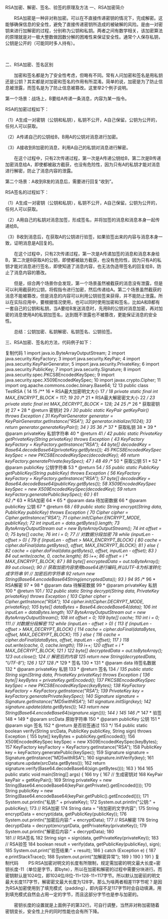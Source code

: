 RSA加密、解密、签名、验签的原理及方法
一、RSA加密简介

　　RSA加密是一种非对称加密。可以在不直接传递密钥的情况下，完成解密。这能够确保信息的安全性，避免了直接传递密钥所造成的被破解的风险。是由一对密钥来进行加解密的过程，分别称为公钥和私钥。两者之间有数学相关，该加密算法的原理就是对一极大整数做因数分解的困难性来保证安全性。通常个人保存私钥，公钥是公开的（可能同时多人持有）。

　　

二、RSA加密、签名区别

　　加密和签名都是为了安全性考虑，但略有不同。常有人问加密和签名是用私钥还是公钥？其实都是对加密和签名的作用有所混淆。简单的说，加密是为了防止信息被泄露，而签名是为了防止信息被篡改。这里举2个例子说明。

第一个场景：战场上，B要给A传递一条消息，内容为某一指令。

RSA的加密过程如下：

（1）A生成一对密钥（公钥和私钥），私钥不公开，A自己保留。公钥为公开的，任何人可以获取。

（2）A传递自己的公钥给B，B用A的公钥对消息进行加密。

（3）A接收到B加密的消息，利用A自己的私钥对消息进行解密。

　　在这个过程中，只有2次传递过程，第一次是A传递公钥给B，第二次是B传递加密消息给A，即使都被敌方截获，也没有危险性，因为只有A的私钥才能对消息进行解密，防止了消息内容的泄露。

 

第二个场景：A收到B发的消息后，需要进行回复“收到”。

RSA签名的过程如下：

（1）A生成一对密钥（公钥和私钥），私钥不公开，A自己保留。公钥为公开的，任何人可以获取。

（2）A用自己的私钥对消息加签，形成签名，并将加签的消息和消息本身一起传递给B。

（3）B收到消息后，在获取A的公钥进行验签，如果验签出来的内容与消息本身一致，证明消息是A回复的。

　　在这个过程中，只有2次传递过程，第一次是A传递加签的消息和消息本身给B，第二次是B获取A的公钥，即使都被敌方截获，也没有危险性，因为只有A的私钥才能对消息进行签名，即使知道了消息内容，也无法伪造带签名的回复给B，防止了消息内容的篡改。

 

　　但是，综合两个场景你会发现，第一个场景虽然被截获的消息没有泄露，但是可以利用截获的公钥，将假指令进行加密，然后传递给A。第二个场景虽然截获的消息不能被篡改，但是消息的内容可以利用公钥验签来获得，并不能防止泄露。所以在实际应用中，要根据情况使用，也可以同时使用加密和签名，比如A和B都有一套自己的公钥和私钥，当A要给B发送消息时，先用B的公钥对消息加密，再对加密的消息使用A的私钥加签名，达到既不泄露也不被篡改，更能保证消息的安全性。

　　总结：公钥加密、私钥解密、私钥签名、公钥验签。

 

三、RSA加密、签名的方法，代码例子如下：

复制代码
  1 import java.io.ByteArrayOutputStream;
  2 import java.security.KeyFactory;
  3 import java.security.KeyPair;
  4 import java.security.KeyPairGenerator;
  5 import java.security.PrivateKey;
  6 import java.security.PublicKey;
  7 import java.security.Signature;
  8 import java.security.spec.PKCS8EncodedKeySpec;
  9 import java.security.spec.X509EncodedKeySpec;
 10 import javax.crypto.Cipher;
 11 import org.apache.commons.codec.binary.Base64;
 12 
 13 public class TestRSA {
 14 
 15     /**
 16      * RSA最大加密明文大小
 17      */
 18     private static final int MAX_ENCRYPT_BLOCK = 117;
 19 
 20     /**
 21      * RSA最大解密密文大小
 22      */
 23     private static final int MAX_DECRYPT_BLOCK = 128;
 24 
 25     /**
 26      * 获取密钥对
 27      * 
 28      * @return 密钥对
 29      */
 30     public static KeyPair getKeyPair() throws Exception {
 31         KeyPairGenerator generator = KeyPairGenerator.getInstance("RSA");
 32         generator.initialize(1024);
 33         return generator.generateKeyPair();
 34     }
 35 
 36     /**
 37      * 获取私钥
 38      * 
 39      * @param privateKey 私钥字符串
 40      * @return
 41      */
 42     public static PrivateKey getPrivateKey(String privateKey) throws Exception {
 43         KeyFactory keyFactory = KeyFactory.getInstance("RSA");
 44         byte[] decodedKey = Base64.decodeBase64(privateKey.getBytes());
 45         PKCS8EncodedKeySpec keySpec = new PKCS8EncodedKeySpec(decodedKey);
 46         return keyFactory.generatePrivate(keySpec);
 47     }
 48 
 49     /**
 50      * 获取公钥
 51      * 
 52      * @param publicKey 公钥字符串
 53      * @return
 54      */
 55     public static PublicKey getPublicKey(String publicKey) throws Exception {
 56         KeyFactory keyFactory = KeyFactory.getInstance("RSA");
 57         byte[] decodedKey = Base64.decodeBase64(publicKey.getBytes());
 58         X509EncodedKeySpec keySpec = new X509EncodedKeySpec(decodedKey);
 59         return keyFactory.generatePublic(keySpec);
 60     }
 61     
 62     /**
 63      * RSA加密
 64      * 
 65      * @param data 待加密数据
 66      * @param publicKey 公钥
 67      * @return
 68      */
 69     public static String encrypt(String data, PublicKey publicKey) throws Exception {
 70         Cipher cipher = Cipher.getInstance("RSA");
 71         cipher.init(Cipher.ENCRYPT_MODE, publicKey);
 72         int inputLen = data.getBytes().length;
 73         ByteArrayOutputStream out = new ByteArrayOutputStream();
 74         int offset = 0;
 75         byte[] cache;
 76         int i = 0;
 77         // 对数据分段加密
 78         while (inputLen - offset > 0) {
 79             if (inputLen - offset > MAX_ENCRYPT_BLOCK) {
 80                 cache = cipher.doFinal(data.getBytes(), offset, MAX_ENCRYPT_BLOCK);
 81             } else {
 82                 cache = cipher.doFinal(data.getBytes(), offset, inputLen - offset);
 83             }
 84             out.write(cache, 0, cache.length);
 85             i++;
 86             offset = i * MAX_ENCRYPT_BLOCK;
 87         }
 88         byte[] encryptedData = out.toByteArray();
 89         out.close();
 90         // 获取加密内容使用base64进行编码,并以UTF-8为标准转化成字符串
 91         // 加密后的字符串
 92         return new String(Base64.encodeBase64String(encryptedData));
 93     }
 94 
 95     /**
 96      * RSA解密
 97      * 
 98      * @param data 待解密数据
 99      * @param privateKey 私钥
100      * @return
101      */
102     public static String decrypt(String data, PrivateKey privateKey) throws Exception {
103         Cipher cipher = Cipher.getInstance("RSA");
104         cipher.init(Cipher.DECRYPT_MODE, privateKey);
105         byte[] dataBytes = Base64.decodeBase64(data);
106         int inputLen = dataBytes.length;
107         ByteArrayOutputStream out = new ByteArrayOutputStream();
108         int offset = 0;
109         byte[] cache;
110         int i = 0;
111         // 对数据分段解密
112         while (inputLen - offset > 0) {
113             if (inputLen - offset > MAX_DECRYPT_BLOCK) {
114                 cache = cipher.doFinal(dataBytes, offset, MAX_DECRYPT_BLOCK);
115             } else {
116                 cache = cipher.doFinal(dataBytes, offset, inputLen - offset);
117             }
118             out.write(cache, 0, cache.length);
119             i++;
120             offset = i * MAX_DECRYPT_BLOCK;
121         }
122         byte[] decryptedData = out.toByteArray();
123         out.close();
124         // 解密后的内容 
125         return new String(decryptedData, "UTF-8");
126     }
127 
128     /**
129      * 签名
130      * 
131      * @param data 待签名数据
132      * @param privateKey 私钥
133      * @return 签名
134      */
135     public static String sign(String data, PrivateKey privateKey) throws Exception {
136         byte[] keyBytes = privateKey.getEncoded();
137         PKCS8EncodedKeySpec keySpec = new PKCS8EncodedKeySpec(keyBytes);
138         KeyFactory keyFactory = KeyFactory.getInstance("RSA");
139         PrivateKey key = keyFactory.generatePrivate(keySpec);
140         Signature signature = Signature.getInstance("MD5withRSA");
141         signature.initSign(key);
142         signature.update(data.getBytes());
143         return new String(Base64.encodeBase64(signature.sign()));
144     }
145 
146     /**
147      * 验签
148      * 
149      * @param srcData 原始字符串
150      * @param publicKey 公钥
151      * @param sign 签名
152      * @return 是否验签通过
153      */
154     public static boolean verify(String srcData, PublicKey publicKey, String sign) throws Exception {
155         byte[] keyBytes = publicKey.getEncoded();
156         X509EncodedKeySpec keySpec = new X509EncodedKeySpec(keyBytes);
157         KeyFactory keyFactory = KeyFactory.getInstance("RSA");
158         PublicKey key = keyFactory.generatePublic(keySpec);
159         Signature signature = Signature.getInstance("MD5withRSA");
160         signature.initVerify(key);
161         signature.update(srcData.getBytes());
162         return signature.verify(Base64.decodeBase64(sign.getBytes()));
163     }
164 
165     public static void main(String[] args) {
166         try {
167             // 生成密钥对
168             KeyPair keyPair = getKeyPair();
169             String privateKey = new String(Base64.encodeBase64(keyPair.getPrivate().getEncoded()));
170             String publicKey = new String(Base64.encodeBase64(keyPair.getPublic().getEncoded()));
171             System.out.println("私钥:" + privateKey);
172             System.out.println("公钥:" + publicKey);
173             // RSA加密
174             String data = "待加密的文字内容";
175             String encryptData = encrypt(data, getPublicKey(publicKey));
176             System.out.println("加密后内容:" + encryptData);
177             // RSA解密
178             String decryptData = decrypt(encryptData, getPrivateKey(privateKey));
179             System.out.println("解密后内容:" + decryptData);
180             
181             // RSA签名
182             String sign = sign(data, getPrivateKey(privateKey));
183             // RSA验签
184             boolean result = verify(data, getPublicKey(publicKey), sign);
185             System.out.print("验签结果:" + result);
186         } catch (Exception e) {
187             e.printStackTrace();
188             System.out.print("加解密异常");
189         }
190     }
191 }
复制代码
　　PS:RSA加密对明文的长度有所限制，规定需加密的明文最大长度=密钥长度-11（单位是字节，即byte），所以在加密和解密的过程中需要分块进行。而密钥默认是1024位，即1024位/8位-11=128-11=117字节。所以默认加密前的明文最大长度117字节，解密密文最大长度为128字。那么为啥两者相差11字节呢？是因为RSA加密使用到了填充模式（padding），即内容不足117字节时会自动填满，用到填充模式自然会占用一定的字节，而且这部分字节也是参与加密的。

　　密钥长度的设置就是上面例子的第32行。可自行调整，当然非对称加密随着密钥变长，安全性上升的同时性能也会有所下降。
